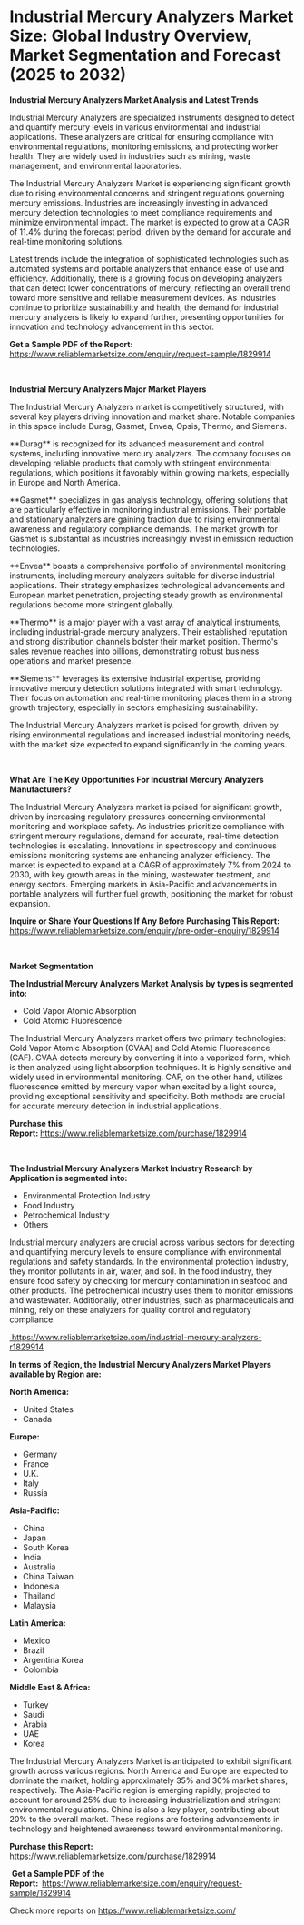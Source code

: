 <p><h1>Industrial Mercury Analyzers Market Size: Global Industry Overview, Market Segmentation and Forecast (2025 to 2032)</h1></p><p><strong>Industrial Mercury Analyzers Market Analysis and Latest Trends</strong></p>
<p><p>Industrial Mercury Analyzers are specialized instruments designed to detect and quantify mercury levels in various environmental and industrial applications. These analyzers are critical for ensuring compliance with environmental regulations, monitoring emissions, and protecting worker health. They are widely used in industries such as mining, waste management, and environmental laboratories.</p><p>The Industrial Mercury Analyzers Market is experiencing significant growth due to rising environmental concerns and stringent regulations governing mercury emissions. Industries are increasingly investing in advanced mercury detection technologies to meet compliance requirements and minimize environmental impact. The market is expected to grow at a CAGR of 11.4% during the forecast period, driven by the demand for accurate and real-time monitoring solutions. </p><p>Latest trends include the integration of sophisticated technologies such as automated systems and portable analyzers that enhance ease of use and efficiency. Additionally, there is a growing focus on developing analyzers that can detect lower concentrations of mercury, reflecting an overall trend toward more sensitive and reliable measurement devices. As industries continue to prioritize sustainability and health, the demand for industrial mercury analyzers is likely to expand further, presenting opportunities for innovation and technology advancement in this sector.</p></p>
<p><strong>Get a Sample PDF of the Report:&nbsp;</strong> <a href="https://www.reliablemarketsize.com/enquiry/request-sample/1829914?utm_campaign=2627&utm_medium=2&utm_source=Github&utm_content=ia&utm_term=28022025&utm_id=industrial-mercury-analyzers">https://www.reliablemarketsize.com/enquiry/request-sample/1829914</a></p>
<p>&nbsp;</p>
<p><strong>Industrial Mercury Analyzers Major Market Players</strong></p>
<p><p>The Industrial Mercury Analyzers market is competitively structured, with several key players driving innovation and market share. Notable companies in this space include Durag, Gasmet, Envea, Opsis, Thermo, and Siemens.</p><p>**Durag** is recognized for its advanced measurement and control systems, including innovative mercury analyzers. The company focuses on developing reliable products that comply with stringent environmental regulations, which positions it favorably within growing markets, especially in Europe and North America.</p><p>**Gasmet** specializes in gas analysis technology, offering solutions that are particularly effective in monitoring industrial emissions. Their portable and stationary analyzers are gaining traction due to rising environmental awareness and regulatory compliance demands. The market growth for Gasmet is substantial as industries increasingly invest in emission reduction technologies.</p><p>**Envea** boasts a comprehensive portfolio of environmental monitoring instruments, including mercury analyzers suitable for diverse industrial applications. Their strategy emphasizes technological advancements and European market penetration, projecting steady growth as environmental regulations become more stringent globally.</p><p>**Thermo** is a major player with a vast array of analytical instruments, including industrial-grade mercury analyzers. Their established reputation and strong distribution channels bolster their market position. Thermo's sales revenue reaches into billions, demonstrating robust business operations and market presence.</p><p>**Siemens** leverages its extensive industrial expertise, providing innovative mercury detection solutions integrated with smart technology. Their focus on automation and real-time monitoring places them in a strong growth trajectory, especially in sectors emphasizing sustainability.</p><p>The Industrial Mercury Analyzers market is poised for growth, driven by rising environmental regulations and increased industrial monitoring needs, with the market size expected to expand significantly in the coming years.</p></p>
<p>&nbsp;</p>
<p><strong>What Are The Key Opportunities For Industrial Mercury Analyzers Manufacturers?</strong></p>
<p><p>The Industrial Mercury Analyzers market is poised for significant growth, driven by increasing regulatory pressures concerning environmental monitoring and workplace safety. As industries prioritize compliance with stringent mercury regulations, demand for accurate, real-time detection technologies is escalating. Innovations in spectroscopy and continuous emissions monitoring systems are enhancing analyzer efficiency. The market is expected to expand at a CAGR of approximately 7% from 2024 to 2030, with key growth areas in the mining, wastewater treatment, and energy sectors. Emerging markets in Asia-Pacific and advancements in portable analyzers will further fuel growth, positioning the market for robust expansion.</p></p>
<p><strong>Inquire or Share Your Questions If Any Before Purchasing This Report:</strong> <a href="https://www.reliablemarketsize.com/enquiry/pre-order-enquiry/1829914?utm_campaign=2627&utm_medium=2&utm_source=Github&utm_content=ia&utm_term=28022025&utm_id=industrial-mercury-analyzers">https://www.reliablemarketsize.com/enquiry/pre-order-enquiry/1829914</a></p>
<p>&nbsp;</p>
<p><strong>Market Segmentation</strong></p>
<p><strong>The Industrial Mercury Analyzers Market Analysis by types is segmented into:</strong></p>
<p><ul><li>Cold Vapor Atomic Absorption</li><li>Cold Atomic Fluorescence</li></ul></p>
<p><p>The Industrial Mercury Analyzers market offers two primary technologies: Cold Vapor Atomic Absorption (CVAA) and Cold Atomic Fluorescence (CAF). CVAA detects mercury by converting it into a vaporized form, which is then analyzed using light absorption techniques. It is highly sensitive and widely used in environmental monitoring. CAF, on the other hand, utilizes fluorescence emitted by mercury vapor when excited by a light source, providing exceptional sensitivity and specificity. Both methods are crucial for accurate mercury detection in industrial applications.</p></p>
<p><strong>Purchase this Report:&nbsp;</strong><a href="https://www.reliablemarketsize.com/purchase/1829914?utm_campaign=2627&utm_medium=2&utm_source=Github&utm_content=ia&utm_term=28022025&utm_id=industrial-mercury-analyzers">https://www.reliablemarketsize.com/purchase/1829914</a></p>
<p>&nbsp;</p>
<p><strong>The Industrial Mercury Analyzers Market Industry Research by Application is segmented into:</strong></p>
<p><ul><li>Environmental Protection Industry</li><li>Food Industry</li><li>Petrochemical Industry</li><li>Others</li></ul></p>
<p><p>Industrial mercury analyzers are crucial across various sectors for detecting and quantifying mercury levels to ensure compliance with environmental regulations and safety standards. In the environmental protection industry, they monitor pollutants in air, water, and soil. In the food industry, they ensure food safety by checking for mercury contamination in seafood and other products. The petrochemical industry uses them to monitor emissions and wastewater. Additionally, other industries, such as pharmaceuticals and mining, rely on these analyzers for quality control and regulatory compliance.</p></p>
<p><a href="https://www.reliablemarketsize.com/industrial-mercury-analyzers-r1829914?utm_campaign=2627&utm_medium=2&utm_source=Github&utm_content=ia&utm_term=28022025&utm_id=industrial-mercury-analyzers">&nbsp;https://www.reliablemarketsize.com/industrial-mercury-analyzers-r1829914</a></p>
<p><strong>In terms of Region, the Industrial Mercury Analyzers Market Players available by Region are:</strong></p>
<p>
    <p> <strong> North America: </strong>
        <ul>
            <li>United States</li>
            <li>Canada</li>
        </ul>
        </p> 
    <p> <strong> Europe: </strong>
        <ul>
            <li>Germany</li>
            <li>France</li>
            <li>U.K.</li>
            <li>Italy</li>
            <li>Russia</li>
        </ul>
        </p> 
    <p> <strong> Asia-Pacific: </strong>
        <ul>
            <li>China</li>
            <li>Japan</li>
            <li>South Korea</li>
            <li>India</li>
            <li>Australia</li>
            <li>China Taiwan</li>
            <li>Indonesia</li>
            <li>Thailand</li>
            <li>Malaysia</li>
        </ul>
        </p> 
    <p> <strong> Latin America: </strong>
        <ul>
            <li>Mexico</li>
            <li>Brazil</li>
            <li>Argentina Korea</li>
            <li>Colombia</li>
        </ul>
        </p> 
    <p> <strong> Middle East & Africa: </strong>
        <ul>
            <li>Turkey</li>
            <li>Saudi</li>
            <li>Arabia</li>
            <li>UAE</li>
            <li>Korea</li>
        </ul>
    </p>
    </p>
<p><p>The Industrial Mercury Analyzers Market is anticipated to exhibit significant growth across various regions. North America and Europe are expected to dominate the market, holding approximately 35% and 30% market shares, respectively. The Asia-Pacific region is emerging rapidly, projected to account for around 25% due to increasing industrialization and stringent environmental regulations. China is also a key player, contributing about 20% to the overall market. These regions are fostering advancements in technology and heightened awareness toward environmental monitoring.</p></p>
<p><strong>Purchase this Report: </strong><a href="https://www.reliablemarketsize.com/purchase/1829914?utm_campaign=2627&utm_medium=2&utm_source=Github&utm_content=ia&utm_term=28022025&utm_id=industrial-mercury-analyzers">https://www.reliablemarketsize.com/purchase/1829914</a></p>
<p>&nbsp;<strong>Get a Sample PDF of the Report:&nbsp;&nbsp;</strong><a href="https://www.reliablemarketsize.com/enquiry/request-sample/1829914?utm_campaign=2627&utm_medium=2&utm_source=Github&utm_content=ia&utm_term=28022025&utm_id=industrial-mercury-analyzers">https://www.reliablemarketsize.com/enquiry/request-sample/1829914</a></p>
<p><strong></strong></p>
<p>Check more reports on <a href="https://www.reliablemarketsize.com/?utm_campaign=2627&utm_medium=2&utm_source=Github&utm_content=ia&utm_term=28022025&utm_id=industrial-mercury-analyzers">https://www.reliablemarketsize.com/</a></p>